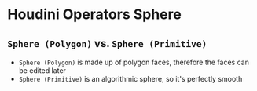 # Houdini Operators Sphere

## `Sphere (Polygon)` vs. `Sphere (Primitive)`

- `Sphere (Polygon)` is made up of polygon faces, therefore the faces can be edited later
- `Sphere (Primitive)` is an algorithmic sphere, so it's perfectly smooth
